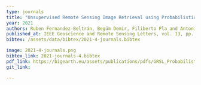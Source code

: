 ```yaml
---
type: journals
title: "Unsupervised Remote Sensing Image Retrieval using Probabilistic Latent Semantic Hashing"
year: 2021
authors: Ruben Fernandez-Beltrán, Begüm Demir, Filiberto Pla and Antonio Plaza
published_at: IEEE Geoscience and Remote Sensing Letters, vol. 13, pp. 4462-4475, 2021
bibtex: /assets/data/bibtex/2021-4-journals.bibtex

image: 2021-4-journals.png
bibtex_link: 2021-journals-4.bibtex
pdf_link: https://bigearth.eu/assets/publications/pdfs/GRSL_Probabilistic_Latent_Semantic_Hashing_Codes_2020.pdf
git_link:

---
```

